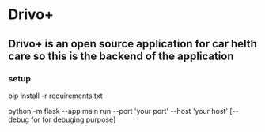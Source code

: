 # Drivo+
## Drivo+ is an open source application for car helth care so this is the backend of the application
### setup
pip install -r requirements.txt

python -m flask --app main run --port 'your port' --host 'your host' [--debug for for debuging purpose]
